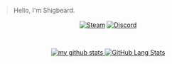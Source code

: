> Hello, I'm Shigbeard.

<div align="center">



[<img align="center" alt="Steam" src="https://img.shields.io/badge/Steam-144475.svg?&style=for-the-badge&logo=steam&logoColor=white" />][steam]
[<img align="center" alt="Discord" src="https://img.shields.io/badge/Discord-5560E9.svg?&style=for-the-badge&logo=discord&logoColor=white" />][discord]

<br />

</div>

<div align="center">

[![my github stats](https://github-readme-stats.vercel.app/api?username=shigbeard&theme=transparent&show_icons=true&include_all_commits=true&count_private=true&hide_rank=false&custom_title=statistics&line_height=24&hide_title=true&text_bold=true&card_width=420&ring_color=f34b7d&text_color=007ec4&icon_color=f34b7d&border_color=69b7df) ![GitHub Lang Stats](https://github-readme-stats.vercel.app/api/top-langs/?username=shigbeard&theme=transparent&layout=compact&langs_count=8&size_weight=0.5&count_weight=0.5&include_all_commits=true&count_private=true&hide_title=true&text_bold=true&card_width=360&text_color=007ec4&border_color=69b7df)](https://triumphtf2.com)

</div>


[steam]: https://steamcommunity.com/id/shigbeard/
[discord]: https://discord.com/users/136264506933248000
[paypal]: https://paypal.me/shigbeard
[ko-fi]: https://ko-fi.com/shigbeard
[triumphtf2]: https://discord.gg/g53the6dfM
